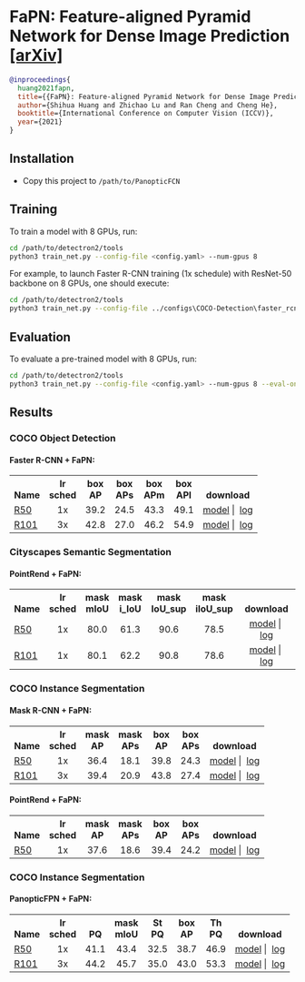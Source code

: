 # FaPN: Feature-aligned Pyramid Network for Dense Image Prediction [[arXiv]](https://arxiv.org/pdf/2108.07058.pdf)

```BibTex
@inproceedings{
  huang2021fapn,
  title={{FaPN}: Feature-aligned Pyramid Network for Dense Image Prediction},
  author={Shihua Huang and Zhichao Lu and Ran Cheng and Cheng He},
  booktitle={International Conference on Computer Vision (ICCV)},
  year={2021}
}
```


## Installation
* Copy this project to `/path/to/PanopticFCN`

## Training
To train a model with 8 GPUs, run:
```bash
cd /path/to/detectron2/tools
python3 train_net.py --config-file <config.yaml> --num-gpus 8
```

For example, to launch Faster R-CNN training (1x schedule) with ResNet-50 backbone on 8 GPUs,
one should execute:
```bash
cd /path/to/detectron2/tools
python3 train_net.py --config-file ../configs\COCO-Detection\faster_rcnn_R_50_FAN_1x.yaml --num-gpus 8
```

## Evaluation
To evaluate a pre-trained model with 8 GPUs, run:
```bash
cd /path/to/detectron2/tools
python3 train_net.py --config-file <config.yaml> --num-gpus 8 --eval-only MODEL.WEIGHTS /path/to/model_checkpoint
```

## Results
### COCO Object Detection
#### Faster R-CNN + FaPN:
<table><tbody>
<!-- START TABLE -->
<!-- TABLE HEADER -->
<th valign="bottom">Name</th>
<th valign="bottom">lr<br/>sched</th>
<th valign="bottom">box<br/>AP</th>
<th valign="bottom">box<br/>APs</th>
<th valign="bottom">box<br/>APm</th>
<th valign="bottom">box<br/>APl</th>
<th valign="bottom">download</th>
<!-- TABLE BODY -->
<!-- ROW: faster_rcnn_R_50_FAN_1x -->
 <tr><td align="left"><a href="configs/COCO-Detection/faster_rcnn_R_50_FAN_1x.yaml">R50</a></td>
<td align="center">1x</td>
<td align="center">39.2</td>
<td align="center">24.5</td>
<td align="center">43.3</td>
<td align="center">49.1</td>
<td align="center"><a href="https://drive.google.com/file/d/16bws3mM-itTMBZvbBoBaJIm8bW7jLrTl/view?usp=sharing">model</a>&nbsp;|&nbsp;
<a href="https://drive.google.com/file/d/1cP0JJ98zNbqXDfx2g12qEF3i9wqyxzet/view?usp=sharing">log</a></td>
</tr>
 <tr><td align="left"><a href="configs/COCO-Detection/faster_rcnn_R_101_FAN_3x.yaml">R101</a></td>
<td align="center">3x</td>
<td align="center">42.8</td>
<td align="center">27.0</td>
<td align="center">46.2</td>
<td align="center">54.9</td>
<td align="center"><a href="https://drive.google.com/file/d/1KioARI3Be2LPG1MdIgiQeAL_KIlRXhNP/view?usp=sharing">model</a>&nbsp;|&nbsp;
<a href="https://drive.google.com/file/d/1a_8yvjIbV_uaNYKsN9sPhblcceHHG7SC/view?usp=sharing">log</a></td>
</tr>
</tbody></table>

### Cityscapes Semantic Segmentation
#### PointRend + FaPN:
<table><tbody>
<!-- START TABLE -->
<!-- TABLE HEADER -->
<th valign="bottom">Name</th>
<th valign="bottom">lr<br/>sched</th>
<th valign="bottom">mask<br/>mIoU</th>
<th valign="bottom">mask<br/>i_IoU</th>
<th valign="bottom">mask<br/>IoU_sup</th>
<th valign="bottom">mask<br/>iIoU_sup</th>
<th valign="bottom">download</th>
<!-- TABLE BODY -->
<!-- ROW: faster_rcnn_R_50_FAN_1x -->
 <tr><td align="left"><a href="./projects/PointRend/configs/SemanticSegmentation/pointrend_semantic_R_50_FAN_1x_cityscapes.yaml">R50</a></td>
<td align="center">1x</td>
<td align="center">80.0</td>
<td align="center">61.3</td>
<td align="center">90.6</td>
<td align="center">78.5</td>
<td align="center"><a href="https://drive.google.com/file/d/1R6af03eqnUufmYl7cf-eixbI_En8WN-8/view?usp=sharing">model</a>&nbsp;|&nbsp;
<a href="https://drive.google.com/file/d/1i7p9RLLF_CpHNxcY5WwlKYY8h9ANGdEs/view?usp=sharing">log</a></td>
</tr>
 <tr><td align="left"><a href="./projects/PointRend/configs/SemanticSegmentation/pointrend_semantic_R_101_FAN_1x_cityscapes.yaml">R101</a></td>
<td align="center">1x</td>
<td align="center">80.1</td>
<td align="center">62.2</td>
<td align="center">90.8</td>
<td align="center">78.6</td>
<td align="center"><a href="https://drive.google.com/file/d/1JSg9hweCIYZOhSceZAeF6CcbqIAiLKfr/view?usp=sharing">model</a>&nbsp;|&nbsp;
<a href="https://drive.google.com/file/d/1M_MUJXNbiHYlN2D9m1kxfM1KXGb2C3E0/view?usp=sharing">log</a></td>
</tr>
</tbody></table>

### COCO Instance Segmentation
#### Mask R-CNN + FaPN:
<table><tbody>
<!-- START TABLE -->
<!-- TABLE HEADER -->
<th valign="bottom">Name</th>
<th valign="bottom">lr<br/>sched</th>
<th valign="bottom">mask<br/>AP</th>
<th valign="bottom">mask<br/>APs</th>
<th valign="bottom">box<br/>AP</th>
<th valign="bottom">box<br/>APs</th>
<th valign="bottom">download</th>
<!-- TABLE BODY -->
 <tr><td align="left"><a href="./configs/COCO-InstanceSegmentation/mask_rcnn_R_50_FAN_1x.yaml">R50</a></td>
<td align="center">1x</td>
<td align="center">36.4</td>
<td align="center">18.1</td>
<td align="center">39.8</td>
<td align="center">24.3</td>
<td align="center"><a href="https://drive.google.com/file/d/1fNQw3v2d6C9BI3UF34iRqaWp2W48-Hl4/view?usp=sharing">model</a>&nbsp;|&nbsp;
<a href="https://drive.google.com/file/d/1BC2Fgex5s7biuTeBM0WpTJul_FyIdObq/view?usp=sharing">log</a></td>
</tr>
 <tr><td align="left"><a href="./configs/COCO-InstanceSegmentation/mask_rcnn_R_50_FAN_1x.yaml">R101</a></td>
<td align="center">3x</td>
<td align="center">39.4</td>
<td align="center">20.9</td>
<td align="center">43.8</td>
<td align="center">27.4</td>
<td align="center"><a href="https://drive.google.com/file/d/1MMWu_Bj_nrgiXwACJArcUR5G0iKmVKRA/view?usp=sharing">model</a>&nbsp;|&nbsp;
<a href="https://drive.google.com/file/d/1QzN5_4ylskbTv4aTbMEJ1pNcK14zGQ2u/view?usp=sharing">log</a></td>
</tr>
</tbody></table>

#### PointRend + FaPN:
<table><tbody>
<!-- START TABLE -->
<!-- TABLE HEADER -->
<th valign="bottom">Name</th>
<th valign="bottom">lr<br/>sched</th>
<th valign="bottom">mask<br/>AP</th>
<th valign="bottom">mask<br/>APs</th>
<th valign="bottom">box<br/>AP</th>
<th valign="bottom">box<br/>APs</th>
<th valign="bottom">download</th>
<!-- TABLE BODY -->
 <tr><td align="left"><a href="./projects/PointRend/configs/SemanticSegmentation/pointrend_semantic_R_101_FAN_1x_cityscapes.yaml">R50</a></td>
<td align="center">1x</td>
<td align="center">37.6</td>
<td align="center">18.6</td>
<td align="center">39.4</td>
<td align="center">24.2</td>
<td align="center"><a href="https://drive.google.com/file/d/1EHTQJ4F2RdPBiXno97SJyP2FDZz-roCY/view?usp=sharing">model</a>&nbsp;|&nbsp;
<a href="https://drive.google.com/file/d/1AqznSsh6Srfh0IHHJkXD1opFXU5TQ3_-/view?usp=sharing">log</a></td>
</tr>
</tbody></table>


### COCO Instance Segmentation
#### PanopticFPN + FaPN:
<table><tbody>
<!-- START TABLE -->
<!-- TABLE HEADER -->
<th valign="bottom">Name</th>
<th valign="bottom">lr<br/>sched</th>
<th valign="bottom">PQ</th>
<th valign="bottom">mask<br/>mIoU</th>
<th valign="bottom">St<br/>PQ</th>
<th valign="bottom">box<br/>AP</th>
<th valign="bottom">Th<br/>PQ</th>
<th valign="bottom">download</th>
<!-- TABLE BODY -->
 <tr><td align="left"><a href="./configs/COCO-InstanceSegmentation/mask_rcnn_R_50_FAN_1x.yaml">R50</a></td>
<td align="center">1x</td>
<td align="center">41.1</td>
<td align="center">43.4</td>
<td align="center">32.5</td>
<td align="center">38.7</td>
<td align="center">46.9</td>
<td align="center"><a href="https://drive.google.com/file/d/1XNhvGGbfxTz_kU3VSjLQ5jrKQn_a_4dE/view?usp=sharing">model</a>&nbsp;|&nbsp;
<a href="https://drive.google.com/file/d/1AqPRCn7dD9MQR3GX06tvT-oPn6E7giJM/view?usp=sharing">log</a></td>
</tr>
 <tr><td align="left"><a href="./configs/COCO-InstanceSegmentation/mask_rcnn_R_50_FAN_1x.yaml">R101</a></td>
<td align="center">3x</td>
<td align="center">44.2</td>
<td align="center">45.7</td>
<td align="center">35.0</td>
<td align="center">43.0</td>
<td align="center">53.3</td>
<td align="center"><a href="https://drive.google.com/file/d/1buNmJEETxZmAnjhZCz4WqF5pSc9ezPow/view?usp=sharing">model</a>&nbsp;|&nbsp;
<a href="https://drive.google.com/file/d/106WqJEdRbbuKQa2eZW8Zwf3ucgARkz7K/view?usp=sharing">log</a></td>
</tr>
</tbody></table>
